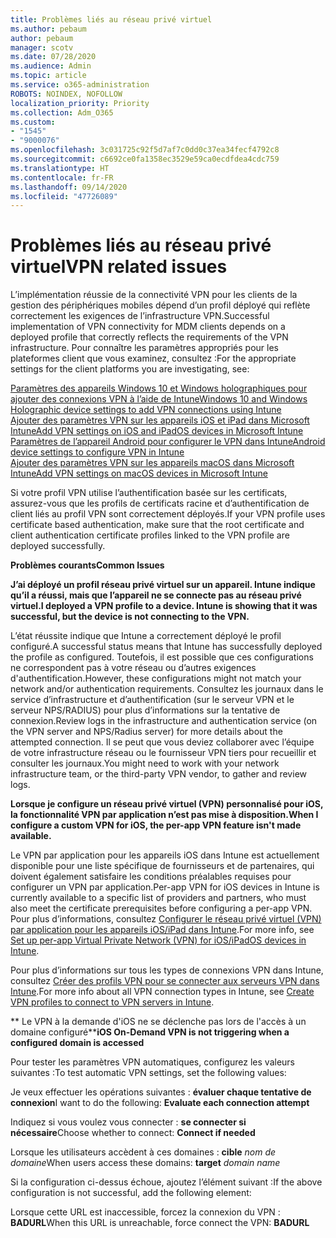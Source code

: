 ```yaml
---
title: Problèmes liés au réseau privé virtuel
ms.author: pebaum
author: pebaum
manager: scotv
ms.date: 07/28/2020
ms.audience: Admin
ms.topic: article
ms.service: o365-administration
ROBOTS: NOINDEX, NOFOLLOW
localization_priority: Priority
ms.collection: Adm_O365
ms.custom:
- "1545"
- "9000076"
ms.openlocfilehash: 3c031725c92f5d7af7c0dd0c37ea34fecf4792c8
ms.sourcegitcommit: c6692ce0fa1358ec3529e59ca0ecdfdea4cdc759
ms.translationtype: HT
ms.contentlocale: fr-FR
ms.lasthandoff: 09/14/2020
ms.locfileid: "47726089"
---
```

# <a name="vpn-related-issues"></a><span data-ttu-id="cbb93-102">Problèmes liés au réseau privé virtuel</span><span class="sxs-lookup"><span data-stu-id="cbb93-102">VPN related issues</span></span>

<span data-ttu-id="cbb93-103">L’implémentation réussie de la connectivité VPN pour les clients de la gestion des périphériques mobiles dépend d’un profil déployé qui reflète correctement les exigences de l’infrastructure VPN.</span><span class="sxs-lookup"><span data-stu-id="cbb93-103">Successful implementation of VPN connectivity for MDM clients depends on a deployed profile that correctly reflects the requirements of the VPN infrastructure.</span></span> <span data-ttu-id="cbb93-104">Pour connaître les paramètres appropriés pour les plateformes client que vous examinez, consultez :</span><span class="sxs-lookup"><span data-stu-id="cbb93-104">For the appropriate settings for the client platforms you are investigating, see:</span></span> 

[<span data-ttu-id="cbb93-105">Paramètres des appareils Windows 10 et Windows holographiques pour ajouter des connexions VPN à l’aide de Intune</span><span class="sxs-lookup"><span data-stu-id="cbb93-105">Windows 10 and Windows Holographic device settings to add VPN connections using Intune</span></span>](https://docs.microsoft.com/intune/vpn-settings-windows-10)  
[<span data-ttu-id="cbb93-106">Ajouter des paramètres VPN sur les appareils iOS et iPad dans Microsoft Intune</span><span class="sxs-lookup"><span data-stu-id="cbb93-106">Add VPN settings on iOS and iPadOS devices in Microsoft Intune</span></span>](https://docs.microsoft.com/intune/vpn-settings-ios)  
[<span data-ttu-id="cbb93-107">Paramètres de l’appareil Android pour configurer le VPN dans Intune</span><span class="sxs-lookup"><span data-stu-id="cbb93-107">Android device settings to configure VPN in Intune</span></span>](https://docs.microsoft.com/intune/vpn-settings-android)  
[<span data-ttu-id="cbb93-108">Ajouter des paramètres VPN sur les appareils macOS dans Microsoft Intune</span><span class="sxs-lookup"><span data-stu-id="cbb93-108">Add VPN settings on macOS devices in Microsoft Intune</span></span>](https://docs.microsoft.com/mem/intune/configuration/vpn-settings-macos)

<span data-ttu-id="cbb93-109">Si votre profil VPN utilise l’authentification basée sur les certificats, assurez-vous que les profils de certificats racine et d’authentification de client liés au profil VPN sont correctement déployés.</span><span class="sxs-lookup"><span data-stu-id="cbb93-109">If your VPN profile uses certificate based authentication, make sure that the root certificate and client authentication certificate profiles linked to the VPN profile are deployed successfully.</span></span>

<span data-ttu-id="cbb93-110">**Problèmes courants**</span><span class="sxs-lookup"><span data-stu-id="cbb93-110">**Common Issues**</span></span>

<span data-ttu-id="cbb93-111">**J’ai déployé un profil réseau privé virtuel sur un appareil. Intune indique qu’il a réussi, mais que l’appareil ne se connecte pas au réseau privé virtuel.**</span><span class="sxs-lookup"><span data-stu-id="cbb93-111">**I deployed a VPN profile to a device. Intune is showing that it was successful, but the device is not connecting to the VPN.**</span></span>

<span data-ttu-id="cbb93-112">L’état réussite indique que Intune a correctement déployé le profil configuré.</span><span class="sxs-lookup"><span data-stu-id="cbb93-112">A successful status means that Intune has successfully deployed the profile as configured.</span></span> <span data-ttu-id="cbb93-113">Toutefois, il est possible que ces configurations ne correspondent pas à votre réseau ou d’autres exigences d'authentification.</span><span class="sxs-lookup"><span data-stu-id="cbb93-113">However, these configurations might not match your network and/or authentication requirements.</span></span> <span data-ttu-id="cbb93-114">Consultez les journaux dans le service d’infrastructure et d’authentification (sur le serveur VPN et le serveur NPS/RADIUS) pour plus d’informations sur la tentative de connexion.</span><span class="sxs-lookup"><span data-stu-id="cbb93-114">Review logs in the infrastructure and authentication service (on the VPN server and NPS/Radius server) for more details about the attempted connection.</span></span> <span data-ttu-id="cbb93-115">Il se peut que vous deviez collaborer avec l’équipe de votre infrastructure réseau ou le fournisseur VPN tiers pour recueillir et consulter les journaux.</span><span class="sxs-lookup"><span data-stu-id="cbb93-115">You might need to work with your network infrastructure team, or the third-party VPN vendor, to gather and review logs.</span></span>

<span data-ttu-id="cbb93-116">**Lorsque je configure un réseau privé virtuel (VPN) personnalisé pour iOS, la fonctionnalité VPN par application n’est pas mise à disposition.**</span><span class="sxs-lookup"><span data-stu-id="cbb93-116">**When I configure a custom VPN for iOS, the per-app VPN feature isn't made available.**</span></span>

<span data-ttu-id="cbb93-117">Le VPN par application pour les appareils iOS dans Intune est actuellement disponible pour une liste spécifique de fournisseurs et de partenaires, qui doivent également satisfaire les conditions préalables requises pour configurer un VPN par application.</span><span class="sxs-lookup"><span data-stu-id="cbb93-117">Per-app VPN for iOS devices in Intune is currently available to a specific list of providers and partners, who must also meet the certificate prerequisites before configuring a per-app VPN.</span></span> <span data-ttu-id="cbb93-118">Pour plus d’informations, consultez [Configurer le réseau privé virtuel (VPN) par application pour les appareils iOS/iPad dans Intune](https://docs.microsoft.com/intune/vpn-setting-configure-per-app).</span><span class="sxs-lookup"><span data-stu-id="cbb93-118">For more info, see [Set up per-app Virtual Private Network (VPN) for iOS/iPadOS devices in Intune](https://docs.microsoft.com/intune/vpn-setting-configure-per-app).</span></span> 

<span data-ttu-id="cbb93-119">Pour plus d’informations sur tous les types de connexions VPN dans Intune, consultez [Créer des profils VPN pour se connecter aux serveurs VPN dans Intune](https://docs.microsoft.com/intune/vpn-settings-configure).</span><span class="sxs-lookup"><span data-stu-id="cbb93-119">For more info about all VPN connection types in Intune, see [Create VPN profiles to connect to VPN servers in Intune](https://docs.microsoft.com/intune/vpn-settings-configure).</span></span>  

<span data-ttu-id="cbb93-120">\*\* Le VPN à la demande d'iOS ne se déclenche pas lors de l'accès à un domaine configuré\*\*</span><span class="sxs-lookup"><span data-stu-id="cbb93-120">**iOS On-Demand VPN is not triggering when a configured domain is accessed**</span></span>

<span data-ttu-id="cbb93-121">Pour tester les paramètres VPN automatiques, configurez les valeurs suivantes :</span><span class="sxs-lookup"><span data-stu-id="cbb93-121">To test automatic VPN settings, set the following values:</span></span>

<span data-ttu-id="cbb93-122">Je veux effectuer les opérations suivantes : **évaluer chaque tentative de connexion**</span><span class="sxs-lookup"><span data-stu-id="cbb93-122">I want to do the following: **Evaluate each connection attempt**</span></span> 

<span data-ttu-id="cbb93-123">Indiquez si vous voulez vous connecter : **se connecter si nécessaire**</span><span class="sxs-lookup"><span data-stu-id="cbb93-123">Choose whether to connect: **Connect if needed**</span></span>

<span data-ttu-id="cbb93-124">Lorsque les utilisateurs accèdent à ces domaines : **cible** *nom de domaine*</span><span class="sxs-lookup"><span data-stu-id="cbb93-124">When users access these domains: **target** *domain name*</span></span>

<span data-ttu-id="cbb93-125">Si la configuration ci-dessus échoue, ajoutez l’élément suivant :</span><span class="sxs-lookup"><span data-stu-id="cbb93-125">If the above configuration is not successful, add the following element:</span></span>

<span data-ttu-id="cbb93-126">Lorsque cette URL est inaccessible, forcez la connexion du VPN : **BADURL**</span><span class="sxs-lookup"><span data-stu-id="cbb93-126">When this URL is unreachable, force connect the VPN: **BADURL**</span></span>
